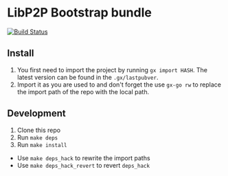 # LibP2P Bootstrap bundle
[![Build Status](https://semaphoreci.com/api/v1/florianlenz/go-libp2p-bootstrap/branches/master/badge.svg)](https://semaphoreci.com/florianlenz/go-libp2p-bootstrap)

## Install

1. You first need to import the project by running `gx import HASH`. The latest version can be found in the `.gx/lastpubver`.
2. Import it as you are used to and don't forget the use `gx-go rw` to replace the import path of the repo with the local path.

## Development

1. Clone this repo
2. Run `make deps`
3. Run `make install`

- Use `make deps_hack` to rewrite the import paths
- Use `make deps_hack_revert` to revert `deps_hack`